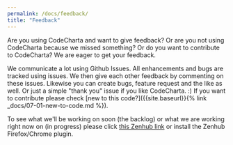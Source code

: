 ```yaml
---
permalink: /docs/feedback/
title: "Feedback"
---
```


Are you using CodeCharta and want to give feedback? Or are you not using CodeCharta because we missed something? Or do you want to contribute to CodeCharta? We are eager to get your feedback.

We communicate a lot using Github Issues. All enhancements and bugs are tracked using issues. We then give each other feedback by commenting on these issues. Likewise you can create bugs, feature request and the like as well. Or just a simple "thank you" issue if you like CodeCharta. :) If you want to contribute please check [new to this code?]({{site.baseurl}}{% link _docs/07-01-new-to-code.md %}).

To see what we'll be working on soon (the backlog) or what we are working right now on (in progress) please click [this Zenhub link](https://app.zenhub.com/workspaces/codecharta-workspace-5cd16b609795a865159e7107/board) or install the Zenhub Firefox/Chrome plugin.
